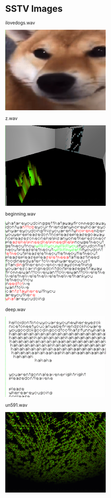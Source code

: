 # SSTV Images
ilovedogs.wav

<img src="../assets/images/ilovedogs.png">

z.wav

<img src="../assets/images/z.png">

beginning.wav

<img src="../assets/images/beginning.png">

deep.wav

<img src="../assets/images/deep.png">

un591.wav

<img src="../assets/images/un591.png">
